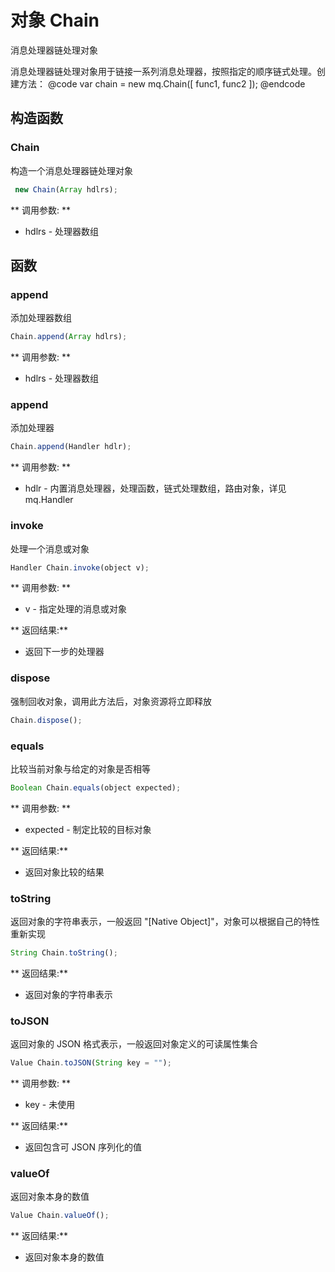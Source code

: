 # 对象 Chain
消息处理器链处理对象

消息处理器链处理对象用于链接一系列消息处理器，按照指定的顺序链式处理。创建方法：
@code
var chain = new mq.Chain([
  func1, func2
]);
@endcode
## 构造函数
        
### Chain
构造一个消息处理器链处理对象
```JavaScript
 new Chain(Array hdlrs);
```

** 调用参数: **
* hdlrs - 处理器数组

## 函数
        
### append
添加处理器数组
```JavaScript
Chain.append(Array hdlrs);
```

** 调用参数: **
* hdlrs - 处理器数组

### append
添加处理器
```JavaScript
Chain.append(Handler hdlr);
```

** 调用参数: **
* hdlr - 内置消息处理器，处理函数，链式处理数组，路由对象，详见 mq.Handler

### invoke
处理一个消息或对象
```JavaScript
Handler Chain.invoke(object v);
```

** 调用参数: **
* v - 指定处理的消息或对象

** 返回结果:**
* 返回下一步的处理器

### dispose
强制回收对象，调用此方法后，对象资源将立即释放
```JavaScript
Chain.dispose();
```

### equals
比较当前对象与给定的对象是否相等
```JavaScript
Boolean Chain.equals(object expected);
```

** 调用参数: **
* expected - 制定比较的目标对象

** 返回结果:**
* 返回对象比较的结果

### toString
返回对象的字符串表示，一般返回 &#34;[Native Object]&#34;，对象可以根据自己的特性重新实现
```JavaScript
String Chain.toString();
```

** 返回结果:**
* 返回对象的字符串表示

### toJSON
返回对象的 JSON 格式表示，一般返回对象定义的可读属性集合
```JavaScript
Value Chain.toJSON(String key = "");
```

** 调用参数: **
* key - 未使用

** 返回结果:**
* 返回包含可 JSON 序列化的值

### valueOf
返回对象本身的数值
```JavaScript
Value Chain.valueOf();
```

** 返回结果:**
* 返回对象本身的数值

